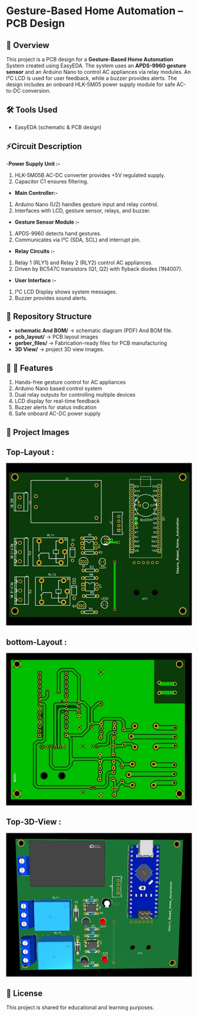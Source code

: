 # Gesture-Based Home Automation – PCB Design

## 📌 Overview
This project is a PCB design for a **Gesture-Based Home Automation** System created using EasyEDA. The system uses an **APDS-9960 gesture sensor** and an Arduino Nano to control AC appliances via relay modules. An I²C LCD is used for user feedback, while a buzzer provides alerts. The design includes an onboard HLK-5M05 power supply module for safe AC-to-DC conversion.

## 🛠 Tools Used
- EasyEDA (schematic & PCB design)  

## ⚡Circuit Description

-**Power Supply Unit :-**

1. HLK-5M05B AC-DC converter provides +5V regulated supply.
2. Capacitor C1 ensures filtering.

- **Main Controller:-**

1. Arduino Nano (U2) handles gesture input and relay control.
2. Interfaces with LCD, gesture sensor, relays, and buzzer.

- **Gesture Sensor Module :-**

1. APDS-9960 detects hand gestures.
2. Communicates via I²C (SDA, SCL) and interrupt pin.

- **Relay Circuits :-**

1. Relay 1 (RLY1) and Relay 2 (RLY2) control AC appliances.
2. Driven by BC547C transistors (Q1, Q2) with flyback diodes (1N4007).

- **User Interface :-**

1. I²C LCD Display shows system messages.
2. Buzzer provides sound alerts.

## 📂 Repository Structure
- **schematic And BOM/** → schematic diagram (PDF) And BOM file.
- **pcb_layout/** → PCB layout images  
- **gerber_files/** → Fabrication-ready files for PCB manufacturing  
- **3D View/** → project 3D view images.  

## 🚀 🔧 Features

1. Hands-free gesture control for AC appliances
2. Arduino Nano based control system
3. Dual relay outputs for controlling multiple devices
4. LCD display for real-time feedback
5. Buzzer alerts for status indication
6. Safe onboard AC-DC power supply

## 📸 Project Images
## Top-Layout :
![top-layout](LAYOUT/TOP_LAYOUT.jpg)

## bottom-Layout :
![bottom-Layout](<LAYOUT/BOTTOM_LAYOUT.jpg>)

## Top-3D-View :
![Top-3D-View](<3D MODEL/TOP_3D.jpg>)


## 📄 License
This project is shared for educational and learning purposes.
